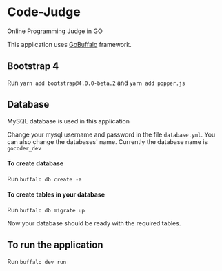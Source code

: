# Code-Judge
Online Programming Judge in GO

This application uses [GoBuffalo](https://gobuffalo.io/) framework. 

## Bootstrap 4
Run 
`yarn add bootstrap@4.0.0-beta.2` 
and
`yarn add popper.js` 

## Database

MySQL database is used in this application

Change your mysql username and password in the file `database.yml`. You can also change the databases' name. Currently the database name is `gocoder_dev`

#### To create database 
Run `buffalo db create -a`

#### To create tables in your database
Run `buffalo db migrate up`

Now your database should be ready with the required tables.

## To run the application
Run `buffalo dev run`
